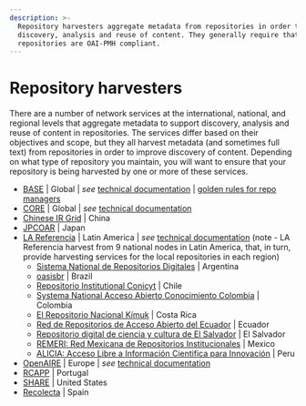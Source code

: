 ```yaml
---
description: >-
  Repository harvesters aggregate metadata from repositories in order to support
  discovery, analysis and reuse of content. They generally require that
  repositories are OAI-PMH compliant.
---
```


# Repository harvesters

There are a number of network services at the international, national, and regional levels that aggregate metadata to support discovery, analysis and reuse of content in repositories. The services differ based on their objectives and scope, but they all harvest metadata \(and sometimes full text\) from repositories in order to improve discovery of content. Depending on what type of repository you maintain, you will want to ensure that your repository is being harvested by one or more of these services.

* [BASE](https://www.base-search.net) \| Global \| _see_ [technical documentation](http://oai.base-search.net/index.html#oai-pmh-primer) \| [golden rules for repo managers](https://www.base-search.net/about/en/faq_oai.php)
* [CORE](https://core.ac.uk) \| Global \| _see_ [technical documentation](https://core.ac.uk/data/)
* [Chinese IR Grid](http://www.irgrid.ac.cn/) \| China
* [JPCOAR](https://jpcoar.repo.nii.ac.jp) \| Japan
* [LA Referencia](http://www.lareferencia.info/en/) \| Latin America \| _see_ [technical documentation](http://www.lareferencia.info/en/services/tecnologia) \(note - LA Referencia harvest from 9 national nodes in Latin America, that, in turn, provide harvesting services for the local repositories in each region\)
  * [Sistema National de Repositorios Digitales](http://repositoriosdigitales.mincyt.gob.ar:8380/dnet-web-generic/) \| Argentina 
  * [oasisbr](http://oasisbr.ibict.br/vufind/) \| Brazil 
  * [Repositorio Institutional Conicyt](http://informacioncientifica.cl/repo/) \| Chile
  * [Systema National Acceso Abierto Conocimiento Colombia](http://190.242.114.6:8080/web/guest/busqueda-basica) \| Colombia
  * [El Repositorio Nacional Kímuk](http://kimuk.conare.ac.cr/) \| Costa Rica
  * [Red de Repositorios de Acceso Abierto del Ecuador](http://rraae.org.ec/) \| Ecuador
  * [Repositorio digital de ciencia y cultura de El Salvador](http://www.redicces.org.sv/jspui/) \| El Salvador
  * [REMERI: Red Mexicana de Repositorios Institucionales](http://www.remeri.org.mx/portal/index.html) \| Mexico
  * [ALICIA: Acceso Libre a Información Cientifica para Innovación](http://alicia.concytec.gob.pe/vufind/) \| Peru
* [OpenAIRE](https://www.openaire.eu/search/find?keyword=) \| Europe \| _see_ [technical documentation](https://guidelines.openaire.eu/en/latest/literature/use_of_oai_pmh.html)
* [RCAPP](https://www.rcaap.pt)  \| Portugal 
* [SHARE](https://share.osf.io) \| United States
* [Recolecta](https://buscador.recolecta.fecyt.es) \| Spain

